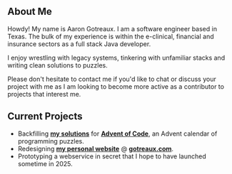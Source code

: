 ## About Me

Howdy! My name is Aaron Gotreaux. I am a software engineer based in Texas. The bulk of my experience is within the e-clinical, financial and insurance sectors as a full stack Java developer.

I enjoy wrestling with legacy systems, tinkering with unfamiliar stacks and writing clean solutions to puzzles.

Please don't hesitate to contact me if you'd like to chat or discuss your project with me as I am looking to become more active as a contributor to projects that interest me.

## Current Projects

* Backfilling [**my solutions**](https://github.com/atgotreaux/advent-of-code) for [**Advent of Code**](https://adventofcode.com/), an Advent calendar of programming puzzles.
* Redesigning [**my personal website**](https://github.com/atgotreaux/site) @ [**gotreaux.com**](https://gotreaux.com/).
* Prototyping a webservice in secret that I hope to have launched sometime in 2025.
